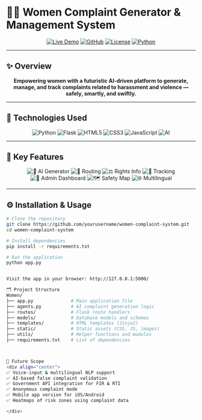 # 👩‍⚖️ Women Complaint Generator & Management System

<div align="center">

[![Live Demo](https://img.shields.io/badge/Live_Demo-1ABC9C?style=for-the-badge&logo=appveyor&logoColor=white)](http://127.0.0.1:5000)
[![GitHub](https://img.shields.io/badge/GitHub-181717?style=for-the-badge&logo=github&logoColor=white)](https://github.com/yourusername/women-complaint-system)
[![License](https://img.shields.io/badge/License-MIT-4CAF50?style=for-the-badge)](LICENSE)
[![Python](https://img.shields.io/badge/Python-3776AB?style=for-the-badge&logo=python&logoColor=white)](https://www.python.org/)

</div>

---

## ✨ Overview

<div align="center">

**Empowering women with a futuristic AI-driven platform to generate, manage, and track complaints related to harassment and violence — safely, smartly, and swiftly.**

</div>

---

## 🚀 Technologies Used

<div align="center">

![Python](https://img.shields.io/badge/Python-3776AB?style=flat-square&logo=python&logoColor=white&labelColor=101010)
![Flask](https://img.shields.io/badge/Flask-000000?style=flat-square&logo=flask&logoColor=white&labelColor=101010)
![HTML5](https://img.shields.io/badge/HTML5-E34F26?style=flat-square&logo=html5&logoColor=white&labelColor=101010)
![CSS3](https://img.shields.io/badge/CSS3-1572B6?style=flat-square&logo=css3&logoColor=white&labelColor=101010)
![JavaScript](https://img.shields.io/badge/JavaScript-F7DF1E?style=flat-square&logo=javascript&logoColor=black&labelColor=101010)
![AI](https://img.shields.io/badge/AI-Powered-FF6F61?style=flat-square&logo=artificial-intelligence&logoColor=white&labelColor=101010)

</div>

---

## 🌟 Key Features

<div align="center">

![🤖 AI Generator](https://img.shields.io/badge/AI_Complaint_Generator-6f42c1?style=flat-square&labelColor=1f1f1f)
![📍 Routing](https://img.shields.io/badge/Location_Based_Routing-007ACC?style=flat-square&labelColor=1f1f1f)
![⚖️ Rights Info](https://img.shields.io/badge/Legal_Rights_Info-4caf50?style=flat-square&labelColor=1f1f1f)
![🔄 Tracking](https://img.shields.io/badge/Complaint_Tracking-ff5722?style=flat-square&labelColor=1f1f1f)
![👮 Admin Dashboard](https://img.shields.io/badge/Police_Dashboard-2196f3?style=flat-square&labelColor=1f1f1f)
![🗺️ Safety Map](https://img.shields.io/badge/Safety_Map-e91e63?style=flat-square&labelColor=1f1f1f)
![🌐 Multilingual](https://img.shields.io/badge/Multilingual_Support-f44336?style=flat-square&labelColor=1f1f1f)

</div>

---

## ⚙️ Installation & Usage

```bash
# Clone the repository
git clone https://github.com/yourusername/women-complaint-system.git
cd women-complaint-system

# Install dependencies
pip install -r requirements.txt

# Run the application
python app.py


Visit the app in your browser: http://127.0.0.1:5000/

🗂️ Project Structure
Women/
├── app.py              # Main application file
├── agents.py           # AI complaint generation logic
├── routes/             # Flask route handlers
├── models/             # Database models and schemas
├── templates/          # HTML templates (Jinja2)
├── static/             # Static assets (CSS, JS, images)
├── utils/              # Helper functions and modules
├── requirements.txt    # List of dependencies



🔮 Future Scope
<div align="center">
✅ Voice-input & multilingual NLP support
✅ AI-based false complaint validation
✅ Government API integration for FIR & RTI
✅ Anonymous complaint mode
✅ Mobile app version for iOS/Android
✅ Heatmaps of risk zones using complaint data

</div>
